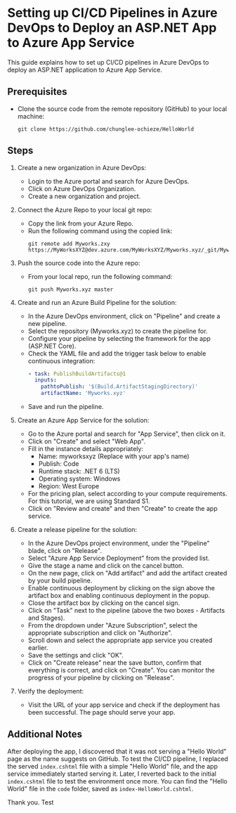# Setting up CI/CD Pipelines in Azure DevOps to Deploy an ASP.NET App to Azure App Service

This guide explains how to set up CI/CD pipelines in Azure DevOps to deploy an ASP.NET application to Azure App Service.

## Prerequisites

- Clone the source code from the remote repository (GitHub) to your local machine:
   ```
   git clone https://github.com/chunglee-ochieze/HelloWorld
   ```

## Steps

1. Create a new organization in Azure DevOps:
    - Login to the Azure portal and search for Azure DevOps.
    - Click on Azure DevOps Organization.
    - Create a new organization and project.

2. Connect the Azure Repo to your local git repo:
    - Copy the link from your Azure Repo.
    - Run the following command using the copied link:
      ```
      git remote add Myworks.zxy https://MyWorksXYZ@dev.azure.com/MyWorksXYZ/Myworks.xyz/_git/Myworks.xyz
      ```

3. Push the source code into the Azure repo:
   - From your local repo, run the following command:
     ```
     git push Myworks.xyz master
     ```

4. Create and run an Azure Build Pipeline for the solution:
    - In the Azure DevOps environment, click on "Pipeline" and create a new pipeline.
    - Select the repository (Myworks.xyz) to create the pipeline for.
    - Configure your pipeline by selecting the framework for the app (ASP.NET Core).
    - Check the YAML file and add the trigger task below to enable continuous integration:
      ```yaml
      - task: PublishBuildArtifacts@1
        inputs:
          pathtoPublish: '$(Build.ArtifactStagingDirectory)'
          artifactName: 'Myworks.xyz'
      ```
    - Save and run the pipeline.

5. Create an Azure App Service for the solution:
    - Go to the Azure portal and search for "App Service", then click on it.
    - Click on "Create" and select "Web App".
    - Fill in the instance details appropriately:
        - Name: myworksxyz (Replace with your app's name)
        - Publish: Code
        - Runtime stack: .NET 6 (LTS)
        - Operating system: Windows
        - Region: West Europe
    - For the pricing plan, select according to your compute requirements. For this tutorial, we are using Standard S1.
    - Click on "Review and create" and then "Create" to create the app service.

6. Create a release pipeline for the solution:
    - In the Azure DevOps project environment, under the "Pipeline" blade, click on "Release".
    - Select "Azure App Service Deployment" from the provided list.
    - Give the stage a name and click on the cancel button.
    - On the new page, click on "Add artifact" and add the artifact created by your build pipeline.
    - Enable continuous deployment by clicking on the sign above the artifact box and enabling continuous deployment in the popup.
    - Close the artifact box by clicking on the cancel sign.
    - Click on "Task" next to the pipeline (above the two boxes - Artifacts and Stages).
    - From the dropdown under "Azure Subscription", select the appropriate subscription and click on "Authorize".
    - Scroll down and select the appropriate app service you created earlier.
    - Save the settings and click "OK".
    - Click on "Create release" near the save button, confirm that everything is correct, and click on "Create". You can monitor the progress of your pipeline by clicking on "Release".

7. Verify the deployment:
    - Visit the URL of your app service and check if the deployment has been successful. The page should serve your app.

## Additional Notes

After deploying the app, I discovered that it was not serving a "Hello World" page as the name suggests on GitHub. To test the CI/CD pipeline, I replaced the served `index.cshtml` file with a simple "Hello World" file, and the app service immediately started serving it. Later, I reverted back to the initial `index.cshtml` file to test the environment once more. You can find the "Hello World" file in the `code` folder, saved as `index-HelloWorld.cshtml`.

Thank you.
Test

